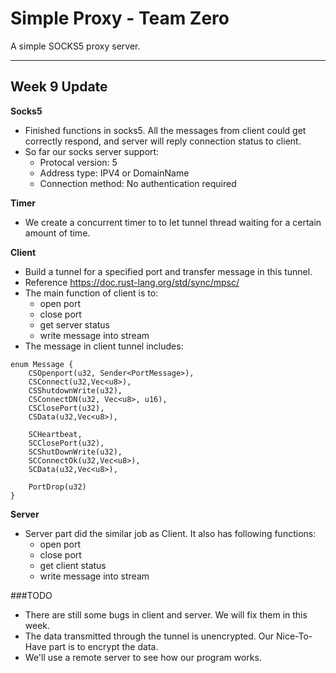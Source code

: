 # Simple Proxy - Team Zero

A simple SOCKS5 proxy server.

---
## Week 9 Update
**Socks5**

- Finished functions in socks5. All the messages from client could get correctly respond, and server will reply connection status to client. 
- So far our socks server support:
	- Protocal version: 5
	- Address type: IPV4 or DomainName
	- Connection method: No authentication required

**Timer**

- We create a concurrent timer to to let tunnel thread waiting for a certain amount of time.

**Client**

- Build a tunnel for a specified port and transfer message in this tunnel.
- Reference https://doc.rust-lang.org/std/sync/mpsc/
- The main function of client is to:
	- open port
	- close port
	- get server status
	- write message into stream
- The message in client tunnel includes:
```
enum Message {
    CSOpenport(u32, Sender<PortMessage>), 
    CSConnect(u32,Vec<u8>),
    CSShutdownWrite(u32),
    CSConnectDN(u32, Vec<u8>, u16),
    CSClosePort(u32),
    CSData(u32,Vec<u8>),

    SCHeartbeat,
    SCClosePort(u32),
    SCShutDownWrite(u32),
    SCConnectOk(u32,Vec<u8>),
    SCData(u32,Vec<u8>),

    PortDrop(u32)
}
```

**Server**

- Server part did the similar job as Client. It also has following functions:
	- open port
	- close port
	- get client status
	- write message into stream

###TODO

- There are still some bugs in client and server. We will fix them in this week.
- The data transmitted through the tunnel is unencrypted. Our Nice-To-Have part is to encrypt the data.
- We'll use a remote server to see how our program works.